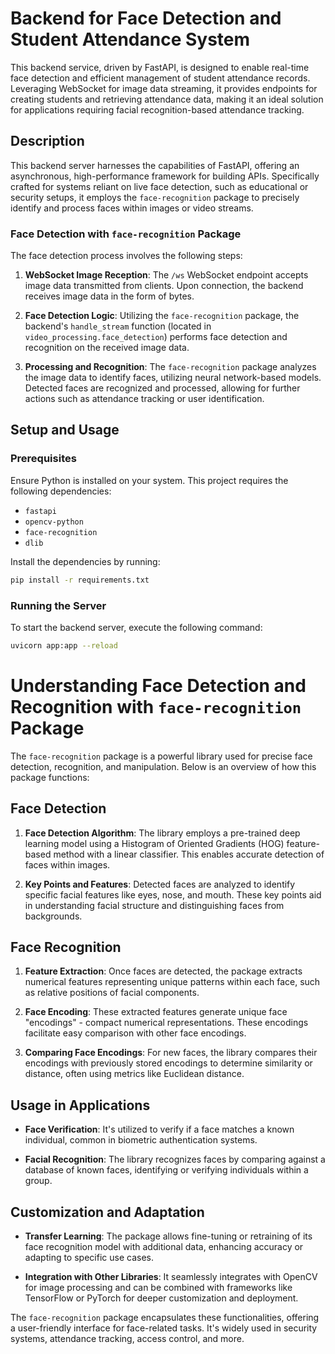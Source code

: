 # Backend for Face Detection and Student Attendance System

This backend service, driven by FastAPI, is designed to enable real-time face detection and efficient management of student attendance records. Leveraging WebSocket for image data streaming, it provides endpoints for creating students and retrieving attendance data, making it an ideal solution for applications requiring facial recognition-based attendance tracking.

## Description

This backend server harnesses the capabilities of FastAPI, offering an asynchronous, high-performance framework for building APIs. Specifically crafted for systems reliant on live face detection, such as educational or security setups, it employs the `face-recognition` package to precisely identify and process faces within images or video streams.

### Face Detection with `face-recognition` Package

The face detection process involves the following steps:

1. **WebSocket Image Reception**: The `/ws` WebSocket endpoint accepts image data transmitted from clients. Upon connection, the backend receives image data in the form of bytes.

2. **Face Detection Logic**: Utilizing the `face-recognition` package, the backend's `handle_stream` function (located in `video_processing.face_detection`) performs face detection and recognition on the received image data.

3. **Processing and Recognition**: The `face-recognition` package analyzes the image data to identify faces, utilizing neural network-based models. Detected faces are recognized and processed, allowing for further actions such as attendance tracking or user identification.

## Setup and Usage

### Prerequisites

Ensure Python is installed on your system. This project requires the following dependencies:

- `fastapi`
- `opencv-python`
- `face-recognition`
- `dlib`

Install the dependencies by running:

```bash
pip install -r requirements.txt
```
### Running the Server

To start the backend server, execute the following command:

```bash
uvicorn app:app --reload
```
# Understanding Face Detection and Recognition with `face-recognition` Package

The `face-recognition` package is a powerful library used for precise face detection, recognition, and manipulation. Below is an overview of how this package functions:

## Face Detection

1. **Face Detection Algorithm**: The library employs a pre-trained deep learning model using a Histogram of Oriented Gradients (HOG) feature-based method with a linear classifier. This enables accurate detection of faces within images.

2. **Key Points and Features**: Detected faces are analyzed to identify specific facial features like eyes, nose, and mouth. These key points aid in understanding facial structure and distinguishing faces from backgrounds.

## Face Recognition

1. **Feature Extraction**: Once faces are detected, the package extracts numerical features representing unique patterns within each face, such as relative positions of facial components.

2. **Face Encoding**: These extracted features generate unique face "encodings" - compact numerical representations. These encodings facilitate easy comparison with other face encodings.

3. **Comparing Face Encodings**: For new faces, the library compares their encodings with previously stored encodings to determine similarity or distance, often using metrics like Euclidean distance.

## Usage in Applications

- **Face Verification**: It's utilized to verify if a face matches a known individual, common in biometric authentication systems.

- **Facial Recognition**: The library recognizes faces by comparing against a database of known faces, identifying or verifying individuals within a group.

## Customization and Adaptation

- **Transfer Learning**: The package allows fine-tuning or retraining of its face recognition model with additional data, enhancing accuracy or adapting to specific use cases.

- **Integration with Other Libraries**: It seamlessly integrates with OpenCV for image processing and can be combined with frameworks like TensorFlow or PyTorch for deeper customization and deployment.

The `face-recognition` package encapsulates these functionalities, offering a user-friendly interface for face-related tasks. It's widely used in security systems, attendance tracking, access control, and more.
